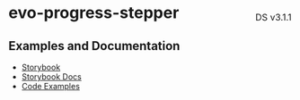 <h1 style='display: flex; justify-content: space-between; align-items: center;'>
    <span>
        evo-progress-stepper
    </span>
    <span style='font-weight: normal; font-size: medium; margin-bottom: -15px;'>
        DS v3.1.1
    </span>
</h1>

## Examples and Documentation

- [Storybook](https://ebay.github.io/evo-web/ebayui-core/?path=/story/progress-evo-progress-stepper)
- [Storybook Docs](https://ebay.github.io/evo-web/ebayui-core/?path=/docs/progress-evo-progress-stepper)
- [Code Examples](https://github.com/eBay/evo-web/tree/main/packages/ebayui-core/src/components/evo-progress-stepper/examples)
